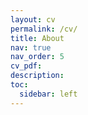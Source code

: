 ```yaml
---
layout: cv
permalink: /cv/
title: About
nav: true
nav_order: 5
cv_pdf: 
description: 
toc:
  sidebar: left
---
```

